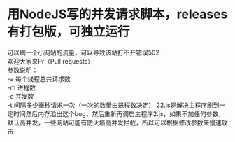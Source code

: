 # 用NodeJS写的并发请求脚本，releases有打包版，可独立运行
可以刷一个小网站的流量，可以导致该站打不开错误502  
欢迎大家来Pr（Pull requests）  
参数说明：  
-a 每个线程总共请求数  
-m 进程数  
-c 并发数  
-t 间隔多少毫秒请求一次（一次的数量由进程数决定） 
22.js是解决主程序刷到一定时间然后内存溢出这个bug，然后重新再调启主程序2.js，如果不加任何参数，默认高并发，一些网站可能有防火墙高并发拦截，所以可以根据修改参数来慢速攻击
